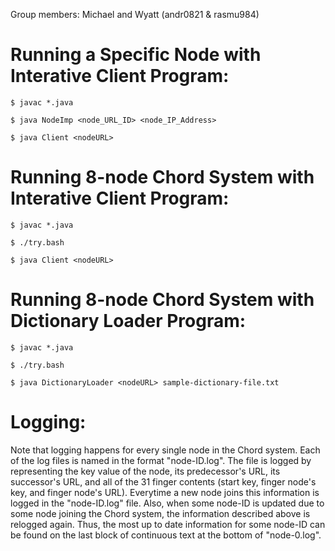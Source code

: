 Group members: Michael and Wyatt (andr0821 & rasmu984)

# Running a Specific Node with Interative Client Program:
```
$ javac *.java

$ java NodeImp <node_URL_ID> <node_IP_Address>

$ java Client <nodeURL>
```
# Running 8-node Chord System with Interative Client Program:
```
$ javac *.java

$ ./try.bash

$ java Client <nodeURL>
```
# Running 8-node Chord System with Dictionary Loader Program:
```
$ javac *.java

$ ./try.bash

$ java DictionaryLoader <nodeURL> sample-dictionary-file.txt
```
# Logging:
Note that logging happens for every single node in the Chord system. Each of the log files is named in the format "node-ID.log". The file is logged by representing the key value of the node, its predecessor's URL, its successor's URL, and all of the 31 finger contents (start key, finger node's key, and finger node's URL). Everytime a new node joins this information is logged in the "node-ID.log" file. Also, when some node-ID is updated due to some node joining the Chord system, the information described above is relogged again. Thus, the most up to date information for some node-ID can be found on the last block of continuous text at the bottom of "node-0.log". 